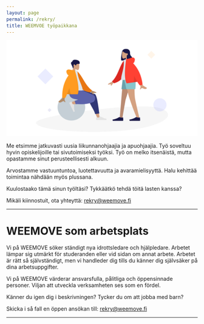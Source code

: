 ```yaml
---
layout: page
permalink: /rekry/
title: WEEMVOE työpaikkana
---
```


![Kuvitus](/uploads/weemove-illustration-2.png)

Me etsimme jatkuvasti uusia liikunnanohjaajia ja apuohjaajia. Työ soveltuu hyvin opiskelijoille tai sivutoimiseksi työksi.
Työ on melko itsenäistä, mutta opastamme sinut perusteellisesti alkuun. 

Arvostamme vastuuntuntoa, luotettavuutta ja avaramielisyyttä. Halu kehittää toimintaa nähdään myös plussana. 

Kuulostaako tämä sinun työltäsi? Tykkäätkö tehdä töitä lasten kanssa? 

Mikäli kiinnostuit, ota yhteyttä: rekry@weemove.fi

---

# WEEMOVE som arbetsplats

Vi på WEEMOVE söker ständigt nya idrottsledare och hjälpledare. Arbetet lämpar sig utmärkt för studeranden eller vid sidan om 
annat arbete. Arbetet är rätt så självständigt, men vi handleder dig tills du känner dig självsäker på dina arbetsuppgifter. 

Vi på WEEMOVE värderar ansvarsfulla, pålitliga och öppensinnade personer. Viljan att utveckla verksamheten ses som en fördel. 

Känner du igen dig i beskrivningen? Tycker du om att jobba med barn? 

Skicka i så fall en öppen ansökan till: rekry@weemove.fi

---
